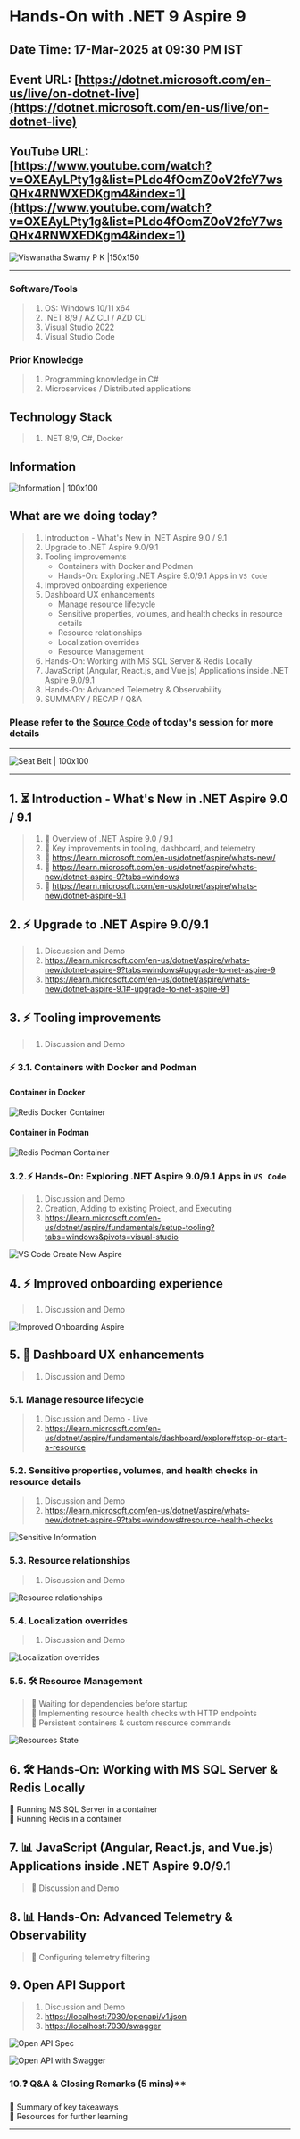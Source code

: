 # Hands-On with .NET 9 Aspire 9

## Date Time: 17-Mar-2025 at 09:30 PM IST

## Event URL: [https://dotnet.microsoft.com/en-us/live/on-dotnet-live](https://dotnet.microsoft.com/en-us/live/on-dotnet-live)

## YouTube URL: [https://www.youtube.com/watch?v=OXEAyLPty1g&list=PLdo4fOcmZ0oV2fcY7wsQHx4RNWXEDKgm4&index=1](https://www.youtube.com/watch?v=OXEAyLPty1g&list=PLdo4fOcmZ0oV2fcY7wsQHx4RNWXEDKgm4&index=1)

![Viswanatha Swamy P K |150x150](./Documentation/Images/ViswanathaSwamyPK.PNG)

---

### Software/Tools

> 1. OS: Windows 10/11 x64
> 1. .NET 8/9 / AZ CLI / AZD CLI
> 1. Visual Studio 2022
> 1. Visual Studio Code

### Prior Knowledge

> 1. Programming knowledge in C#
> 1. Microservices / Distributed applications

## Technology Stack

> 1. .NET 8/9, C#, Docker

## Information

![Information | 100x100](../Documentation/Images/Information.PNG)

## What are we doing today?

> 1. Introduction - What's New in .NET Aspire 9.0 / 9.1
> 1. Upgrade to .NET Aspire 9.0/9.1
> 1. Tooling improvements
>    - Containers with Docker and Podman
>    - Hands-On: Exploring .NET Aspire 9.0/9.1 Apps in `VS Code`
> 1. Improved onboarding experience
> 1. Dashboard UX enhancements
>    - Manage resource lifecycle
>    - Sensitive properties, volumes, and health checks in resource details
>    - Resource relationships
>    - Localization overrides
>    - Resource Management
> 1. Hands-On: Working with MS SQL Server & Redis Locally
> 1. JavaScript (Angular, React.js, and Vue.js) Applications inside .NET Aspire 9.0/9.1
> 1. Hands-On: Advanced Telemetry & Observability
> 1. SUMMARY / RECAP / Q&A

### Please refer to the [**Source Code**](https://github.com/Swamy-s-Tech-Skills-Academy/dotnet-aspire-9.1-demoss) of today's session for more details

---

![Seat Belt | 100x100](../Documentation/Images/SeatBelt.PNG)

---

## 1. ⏳ Introduction - What's New in .NET Aspire 9.0 / 9.1

> 1. 🔹 Overview of .NET Aspire 9.0 / 9.1
> 1. 🔹 Key improvements in tooling, dashboard, and telemetry
> 1. 🔹 <https://learn.microsoft.com/en-us/dotnet/aspire/whats-new/>
> 1. 🔹 <https://learn.microsoft.com/en-us/dotnet/aspire/whats-new/dotnet-aspire-9?tabs=windows>
> 1. 🔹 <https://learn.microsoft.com/en-us/dotnet/aspire/whats-new/dotnet-aspire-9.1>

## 2. ⚡ Upgrade to .NET Aspire 9.0/9.1

> 1. Discussion and Demo
> 1. <https://learn.microsoft.com/en-us/dotnet/aspire/whats-new/dotnet-aspire-9?tabs=windows#upgrade-to-net-aspire-9>
> 1. <https://learn.microsoft.com/en-us/dotnet/aspire/whats-new/dotnet-aspire-9.1#-upgrade-to-net-aspire-91>

## 3. ⚡ Tooling improvements

> 1. Discussion and Demo

### ⚡ 3.1. Containers with Docker and Podman

#### Container in Docker

![Redis Docker Container](Documentation/Images/Redis_Docker_Container.PNG)

#### Container in Podman

![Redis Podman Container](Documentation/Images/Redis_Podman_Container.PNG)

### 3.2.⚡ Hands-On: Exploring .NET Aspire 9.0/9.1 Apps in `VS Code`

> 1. Discussion and Demo
> 1. Creation, Adding to existing Project, and Executing
> 1. <https://learn.microsoft.com/en-us/dotnet/aspire/fundamentals/setup-tooling?tabs=windows&pivots=visual-studio>

![VS Code Create New Aspire](./Documentation/Images/VSCode_CreateNewAspire.PNG)

## 4. ⚡ Improved onboarding experience

> 1. Discussion and Demo

![Improved Onboarding Aspire](./Documentation/Images/Improved_Onboarding.PNG)

## 5. 🎨 Dashboard UX enhancements

> 1. Discussion and Demo

### 5.1. Manage resource lifecycle

> 1. Discussion and Demo - Live
> 1. <https://learn.microsoft.com/en-us/dotnet/aspire/fundamentals/dashboard/explore#stop-or-start-a-resource>

### 5.2. Sensitive properties, volumes, and health checks in resource details

> 1. Discussion and Demo
> 1. <https://learn.microsoft.com/en-us/dotnet/aspire/whats-new/dotnet-aspire-9?tabs=windows#resource-health-checks>

![Sensitive Information](./Documentation/Images/SensitiveInformation.PNG)

### 5.3. Resource relationships

> 1. Discussion and Demo

![Resource relationships](./Documentation/Images/ResourceRelations.PNG)

### 5.4. Localization overrides

> 1. Discussion and Demo

![Localization overrides](./Documentation/Images/ResourceLocalization.PNG)

### 5.5. 🛠️ Resource Management

> 🔹 Waiting for dependencies before startup  
> 🔹 Implementing resource health checks with HTTP endpoints  
> 🔹 Persistent containers & custom resource commands

![Resources State](Documentation/Images/ResoureState.PNG)

## 6. 🛠️ Hands-On: Working with MS SQL Server & Redis Locally

🔹 Running MS SQL Server in a container  
🔹 Running Redis in a container

## 7. 📊 JavaScript (Angular, React.js, and Vue.js) Applications inside .NET Aspire 9.0/9.1

> 🔹 Discussion and Demo

## 8. 📊 Hands-On: Advanced Telemetry & Observability

> 🔹 Configuring telemetry filtering

## 9. Open API Support

> 1. Discussion and Demo
> 1. <https://localhost:7030/openapi/v1.json>
> 1. <https://localhost:7030/swagger>

![Open API Spec](Documentation/Images/OpenAPISpec.PNG)

![Open API with Swagger](Documentation/Images/OpenAPI_Swagger.PNG)

### 10.❓ Q&A & Closing Remarks (5 mins)\*\*

🔹 Summary of key takeaways  
🔹 Resources for further learning

---
